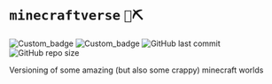 # `minecraftverse` `🧱⛏`
![Custom_badge](https://img.shields.io/static/v1?&label=10&message=✓&color=informational&logo=windows&style=flat)
![Custom_badge](https://img.shields.io/static/v1?&label=11&message=✓&color=9cf&logo=apple&style=flat)
![GitHub last commit](https://img.shields.io/github/last-commit/bellomia/minecraftverse?label=last%20game&logo=mojangstudios&style=flat)
![GitHub repo size](https://img.shields.io/github/repo-size/bellomia/minecraftverse?color=yellow&label=totalling&logo=git&style=flat)

Versioning of some amazing (but also some crappy) minecraft worlds
